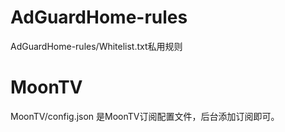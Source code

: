 # AdGuardHome-rules
AdGuardHome-rules/Whitelist.txt私用规则
# MoonTV
MoonTV/config.json 是MoonTV订阅配置文件，后台添加订阅即可。
